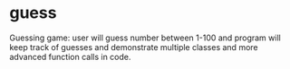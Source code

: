 # guess
Guessing game: user will guess number between 1-100 and program will keep track of guesses and demonstrate multiple classes and more advanced function calls in code.
